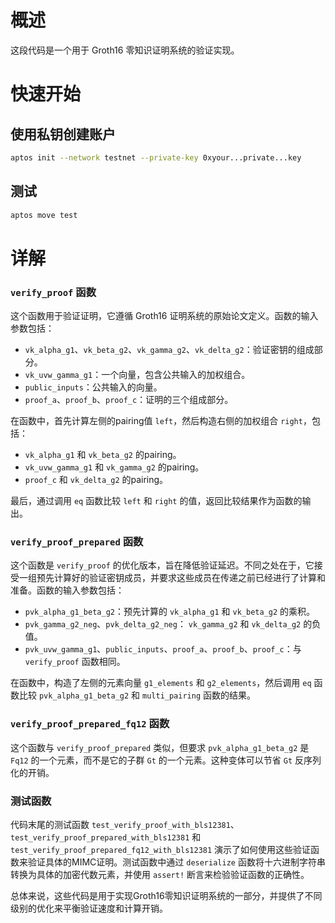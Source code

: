 # 概述

这段代码是一个用于 Groth16 零知识证明系统的验证实现。

# 快速开始

## 使用私钥创建账户

```bash
aptos init --network testnet --private-key 0xyour...private...key
```

## 测试

```bash
aptos move test
```

# 详解


### `verify_proof` 函数
这个函数用于验证证明，它遵循 Groth16 证明系统的原始论文定义。函数的输入参数包括：
- `vk_alpha_g1`、`vk_beta_g2`、`vk_gamma_g2`、`vk_delta_g2`：验证密钥的组成部分。
- `vk_uvw_gamma_g1`：一个向量，包含公共输入的加权组合。
- `public_inputs`：公共输入的向量。
- `proof_a`、`proof_b`、`proof_c`：证明的三个组成部分。

在函数中，首先计算左侧的pairing值 `left`，然后构造右侧的加权组合 `right`，包括：
- `vk_alpha_g1` 和 `vk_beta_g2` 的pairing。
- `vk_uvw_gamma_g1` 和 `vk_gamma_g2` 的pairing。
- `proof_c` 和 `vk_delta_g2` 的pairing。

最后，通过调用 `eq` 函数比较 `left` 和 `right` 的值，返回比较结果作为函数的输出。

### `verify_proof_prepared` 函数
这个函数是 `verify_proof` 的优化版本，旨在降低验证延迟。不同之处在于，它接受一组预先计算好的验证密钥成员，并要求这些成员在传递之前已经进行了计算和准备。函数的输入参数包括：
- `pvk_alpha_g1_beta_g2`：预先计算的 `vk_alpha_g1` 和 `vk_beta_g2` 的乘积。
- `pvk_gamma_g2_neg`、`pvk_delta_g2_neg`： `vk_gamma_g2` 和 `vk_delta_g2` 的负值。
- `pvk_uvw_gamma_g1`、`public_inputs`、`proof_a`、`proof_b`、`proof_c`：与 `verify_proof` 函数相同。

在函数中，构造了左侧的元素向量 `g1_elements` 和 `g2_elements`，然后调用 `eq` 函数比较 `pvk_alpha_g1_beta_g2` 和 `multi_pairing` 函数的结果。

### `verify_proof_prepared_fq12` 函数
这个函数与 `verify_proof_prepared` 类似，但要求 `pvk_alpha_g1_beta_g2` 是 `Fq12` 的一个元素，而不是它的子群 `Gt` 的一个元素。这种变体可以节省 `Gt` 反序列化的开销。

### 测试函数
代码末尾的测试函数 `test_verify_proof_with_bls12381`、`test_verify_proof_prepared_with_bls12381` 和 `test_verify_proof_prepared_fq12_with_bls12381` 演示了如何使用这些验证函数来验证具体的MIMC证明。测试函数中通过 `deserialize` 函数将十六进制字符串转换为具体的加密代数元素，并使用 `assert!` 断言来检验验证函数的正确性。

总体来说，这些代码是用于实现Groth16零知识证明系统的一部分，并提供了不同级别的优化来平衡验证速度和计算开销。